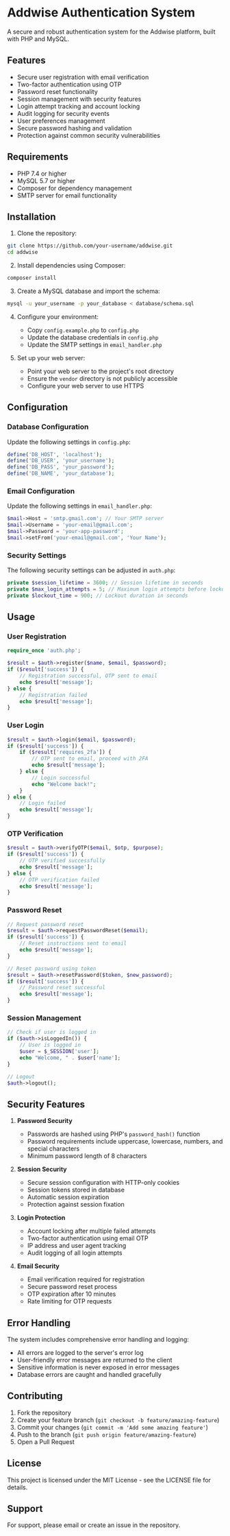 # Addwise Authentication System

A secure and robust authentication system for the Addwise platform, built with PHP and MySQL.

## Features

- Secure user registration with email verification
- Two-factor authentication using OTP
- Password reset functionality
- Session management with security features
- Login attempt tracking and account locking
- Audit logging for security events
- User preferences management
- Secure password hashing and validation
- Protection against common security vulnerabilities

## Requirements

- PHP 7.4 or higher
- MySQL 5.7 or higher
- Composer for dependency management
- SMTP server for email functionality

## Installation

1. Clone the repository:
```bash
git clone https://github.com/your-username/addwise.git
cd addwise
```

2. Install dependencies using Composer:
```bash
composer install
```

3. Create a MySQL database and import the schema:
```bash
mysql -u your_username -p your_database < database/schema.sql
```

4. Configure your environment:
   - Copy `config.example.php` to `config.php`
   - Update the database credentials in `config.php`
   - Update the SMTP settings in `email_handler.php`

5. Set up your web server:
   - Point your web server to the project's root directory
   - Ensure the `vendor` directory is not publicly accessible
   - Configure your web server to use HTTPS

## Configuration

### Database Configuration
Update the following settings in `config.php`:
```php
define('DB_HOST', 'localhost');
define('DB_USER', 'your_username');
define('DB_PASS', 'your_password');
define('DB_NAME', 'your_database');
```

### Email Configuration
Update the following settings in `email_handler.php`:
```php
$mail->Host = 'smtp.gmail.com'; // Your SMTP server
$mail->Username = 'your-email@gmail.com';
$mail->Password = 'your-app-password';
$mail->setFrom('your-email@gmail.com', 'Your Name');
```

### Security Settings
The following security settings can be adjusted in `auth.php`:
```php
private $session_lifetime = 3600; // Session lifetime in seconds
private $max_login_attempts = 5; // Maximum login attempts before lockout
private $lockout_time = 900; // Lockout duration in seconds
```

## Usage

### User Registration
```php
require_once 'auth.php';

$result = $auth->register($name, $email, $password);
if ($result['success']) {
    // Registration successful, OTP sent to email
    echo $result['message'];
} else {
    // Registration failed
    echo $result['message'];
}
```

### User Login
```php
$result = $auth->login($email, $password);
if ($result['success']) {
    if ($result['requires_2fa']) {
        // OTP sent to email, proceed with 2FA
        echo $result['message'];
    } else {
        // Login successful
        echo "Welcome back!";
    }
} else {
    // Login failed
    echo $result['message'];
}
```

### OTP Verification
```php
$result = $auth->verifyOTP($email, $otp, $purpose);
if ($result['success']) {
    // OTP verified successfully
    echo $result['message'];
} else {
    // OTP verification failed
    echo $result['message'];
}
```

### Password Reset
```php
// Request password reset
$result = $auth->requestPasswordReset($email);
if ($result['success']) {
    // Reset instructions sent to email
    echo $result['message'];
}

// Reset password using token
$result = $auth->resetPassword($token, $new_password);
if ($result['success']) {
    // Password reset successful
    echo $result['message'];
}
```

### Session Management
```php
// Check if user is logged in
if ($auth->isLoggedIn()) {
    // User is logged in
    $user = $_SESSION['user'];
    echo "Welcome, " . $user['name'];
}

// Logout
$auth->logout();
```

## Security Features

1. **Password Security**
   - Passwords are hashed using PHP's `password_hash()` function
   - Password requirements include uppercase, lowercase, numbers, and special characters
   - Minimum password length of 8 characters

2. **Session Security**
   - Secure session configuration with HTTP-only cookies
   - Session tokens stored in database
   - Automatic session expiration
   - Protection against session fixation

3. **Login Protection**
   - Account locking after multiple failed attempts
   - Two-factor authentication using email OTP
   - IP address and user agent tracking
   - Audit logging of all login attempts

4. **Email Security**
   - Email verification required for registration
   - Secure password reset process
   - OTP expiration after 10 minutes
   - Rate limiting for OTP requests

## Error Handling

The system includes comprehensive error handling and logging:
- All errors are logged to the server's error log
- User-friendly error messages are returned to the client
- Sensitive information is never exposed in error messages
- Database errors are caught and handled gracefully

## Contributing

1. Fork the repository
2. Create your feature branch (`git checkout -b feature/amazing-feature`)
3. Commit your changes (`git commit -m 'Add some amazing feature'`)
4. Push to the branch (`git push origin feature/amazing-feature`)
5. Open a Pull Request

## License

This project is licensed under the MIT License - see the LICENSE file for details.

## Support

For support, please email  or create an issue in the repository. 
